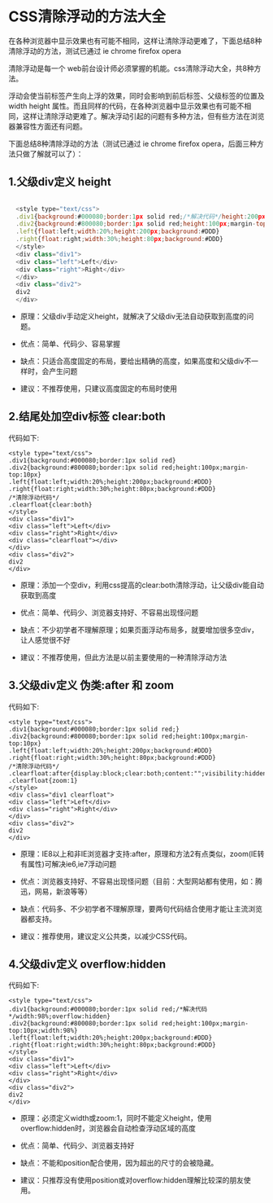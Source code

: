 # CSS清除浮动的方法大全


在各种浏览器中显示效果也有可能不相同，这样让清除浮动更难了，下面总结8种清除浮动的方法，测试已通过 ie chrome firefox opera 

清除浮动是每一个 web前台设计师必须掌握的机能。css清除浮动大全，共8种方法。 

浮动会使当前标签产生向上浮的效果，同时会影响到前后标签、父级标签的位置及 width height 属性。而且同样的代码，在各种浏览器中显示效果也有可能不相同，这样让清除浮动更难了。解决浮动引起的问题有多种方法，但有些方法在浏览器兼容性方面还有问题。

下面总结8种清除浮动的方法（测试已通过 ie chrome firefox opera，后面三种方法只做了解就可以了）： 

## 1.父级div定义 height 
```javascript
 
  <style type="text/css"> 
  .div1{background:#000080;border:1px solid red;/*解决代码*/height:200px;} 
  .div2{background:#800080;border:1px solid red;height:100px;margin-top:10px} 
  .left{float:left;width:20%;height:200px;background:#DDD} 
  .right{float:right;width:30%;height:80px;background:#DDD} 
  </style> 
  <div class="div1"> 
  <div class="left">Left</div> 
  <div class="right">Right</div> 
  </div> 
  <div class="div2"> 
  div2 
  </div> 

```

- 原理：父级div手动定义height，就解决了父级div无法自动获取到高度的问题。 

- 优点：简单、代码少、容易掌握 

- 缺点：只适合高度固定的布局，要给出精确的高度，如果高度和父级div不一样时，会产生问题 

- 建议：不推荐使用，只建议高度固定的布局时使用 

## 2.结尾处加空div标签 clear:both 
代码如下:
```
<style type="text/css"> 
.div1{background:#000080;border:1px solid red} 
.div2{background:#800080;border:1px solid red;height:100px;margin-top:10px} 
.left{float:left;width:20%;height:200px;background:#DDD} 
.right{float:right;width:30%;height:80px;background:#DDD} 
/*清除浮动代码*/ 
.clearfloat{clear:both} 
</style> 
<div class="div1"> 
<div class="left">Left</div> 
<div class="right">Right</div> 
<div class="clearfloat"></div> 
</div> 
<div class="div2"> 
div2 
</div> 
```
- 原理：添加一个空div，利用css提高的clear:both清除浮动，让父级div能自动获取到高度 

- 优点：简单、代码少、浏览器支持好、不容易出现怪问题 

- 缺点：不少初学者不理解原理；如果页面浮动布局多，就要增加很多空div，让人感觉很不好 

- 建议：不推荐使用，但此方法是以前主要使用的一种清除浮动方法 

## 3.父级div定义 伪类:after 和 zoom 
代码如下:
```
<style type="text/css"> 
.div1{background:#000080;border:1px solid red;} 
.div2{background:#800080;border:1px solid red;height:100px;margin-top:10px} 
.left{float:left;width:20%;height:200px;background:#DDD} 
.right{float:right;width:30%;height:80px;background:#DDD} 
/*清除浮动代码*/ 
.clearfloat:after{display:block;clear:both;content:"";visibility:hidden;height:0} 
.clearfloat{zoom:1} 
</style> 
<div class="div1 clearfloat"> 
<div class="left">Left</div> 
<div class="right">Right</div> 
</div> 
<div class="div2"> 
div2 
</div> 
```
 - 原理：IE8以上和非IE浏览器才支持:after，原理和方法2有点类似，zoom(IE转有属性)可解决ie6,ie7浮动问题 

 - 优点：浏览器支持好、不容易出现怪问题（目前：大型网站都有使用，如：腾迅，网易，新浪等等） 

 - 缺点：代码多、不少初学者不理解原理，要两句代码结合使用才能让主流浏览器都支持。 

 - 建议：推荐使用，建议定义公共类，以减少CSS代码。 
 
## 4.父级div定义 overflow:hidden 
代码如下:
```
<style type="text/css"> 
.div1{background:#000080;border:1px solid red;/*解决代码*/width:98%;overflow:hidden} 
.div2{background:#800080;border:1px solid red;height:100px;margin-top:10px;width:98%} 
.left{float:left;width:20%;height:200px;background:#DDD} 
.right{float:right;width:30%;height:80px;background:#DDD} 
</style> 
<div class="div1"> 
<div class="left">Left</div> 
<div class="right">Right</div> 
</div> 
<div class="div2"> 
div2 
</div> 
```
 - 原理：必须定义width或zoom:1，同时不能定义height，使用overflow:hidden时，浏览器会自动检查浮动区域的高度 

 - 优点：简单、代码少、浏览器支持好 

 - 缺点：不能和position配合使用，因为超出的尺寸的会被隐藏。 

 - 建议：只推荐没有使用position或对overflow:hidden理解比较深的朋友使用。 
